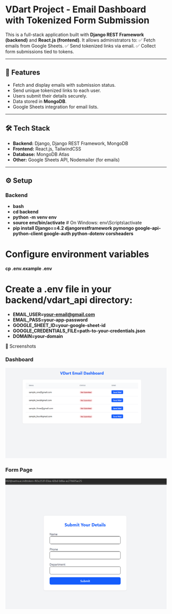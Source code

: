 # VDart Project - Email Dashboard with Tokenized Form Submission

This is a full-stack application built with **Django REST Framework (backend)** and **React.js (frontend)**.
It allows administrators to:
✅ Fetch emails from Google Sheets.
✅ Send tokenized links via email.
✅ Collect form submissions tied to tokens.

---

## 🚀 Features
- Fetch and display emails with submission status.
- Send unique tokenized links to each user.
- Users submit their details securely.
- Data stored in **MongoDB**.
- Google Sheets integration for email lists.

---

## 🛠 Tech Stack
- **Backend:** Django, Django REST Framework, MongoDB
- **Frontend:** React.js, TailwindCSS
- **Database:** MongoDB Atlas
- **Other:** Google Sheets API, Nodemailer (for emails)

---

## ⚙️ Setup

### Backend
- **bash**
- **cd backend**
- **python -m venv env**
- **source env/bin/activate**  # On Windows: env\Scripts\activate
- **pip install Django==4.2 djangorestframework pymongo google-api-python-client google-auth python-dotenv corsheaders**

# Configure environment variables
**cp .env.example .env**

# Create a .env file in your backend/vdart_api directory:
- **EMAIL_USER=your-email@gmail.com**
- **EMAIL_PASS=your-app-password**
- **GOOGLE_SHEET_ID=your-google-sheet-id**
- **GOOGLE_CREDENTIALS_FILE=path-to-your-credentials.json**
- **DOMAIN=your-domain**

📸 Screenshots

### Dashboard
![Dashboard](screenshot/dashboard.png)

### Form Page
![Form Page](screenshot/form.png)
